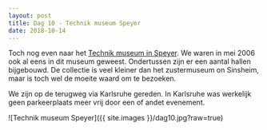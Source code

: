```yaml
---
layout: post
title: Dag 10 - Technik museum Speyer
date: 2018-10-14
---
```

Toch nog even naar het [Technik museum in Speyer](https://speyer.technik-museum.de). We waren in mei 2006 ook al eens in dit museum geweest. Ondertussen zijn er een aantal hallen bijgebouwd. De collectie is veel kleiner dan het zustermuseum on Sinsheim, maar is toch wel de moeite waard om te bezoeken.  

We zijn op de terugweg via Karlsruhe gereden. In Karlsruhe was werkelijk geen parkeerplaats meer vrij door een of andet evenement.  



![Technik museum Speyer]({{ site.images }}/dag10.jpg?raw=true)

